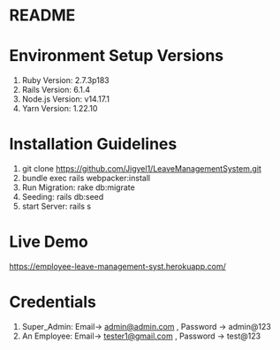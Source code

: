 # README

# Environment Setup Versions
1. Ruby Version: 2.7.3p183
2. Rails Version: 6.1.4
3. Node.js Version: v14.17.1
4. Yarn Version: 1.22.10

# Installation Guidelines
1. git clone https://github.com/Jigyel1/LeaveManagementSystem.git
2. bundle exec rails webpacker:install
3. Run Migration: rake db:migrate
4. Seeding: rails db:seed
5. start Server: rails s

# Live Demo
https://employee-leave-management-syst.herokuapp.com/

# Credentials
1. Super_Admin: Email-> admin@admin.com , Password -> admin@123
2. An Employee: Email-> tester1@gmail.com , Password -> test@123

